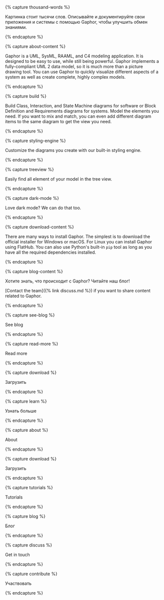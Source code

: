 {% capture thousand-words %}

Картинка стоит тысячи слов. Описывайте и документируйте свои приложения и
системы с помощью Gaphor, чтобы улучшить обмен знаниями.

{% endcapture %}

{% capture about-content %}

Gaphor is a UML, SysML, RAAML, and C4 modeling application. It is designed
to be easy to use, while still being powerful. Gaphor implements a
fully-compliant UML 2 data model, so it is much more than a picture drawing
tool. You can use Gaphor to quickly visualize different aspects of a system
as well as create complete, highly complex models.

{% endcapture %}

{% capture build %}

Build Class, Interaction, and State Machine diagrams for software or Block
Definition and Requirements diagrams for systems. Model the elements you
need. If you want to mix and match, you can even add different diagram items
to the same diagram to get the view you need.

{% endcapture %}

{% capture styling-engine %}

Customize the diagrams you create with our built-in styling engine.

{% endcapture %}

{% capture treeview %}

Easily find all element of your model in the tree view.

{% endcapture %}

{% capture dark-mode %}

Love dark mode? We can do that too.

{% endcapture %}

{% capture download-content %}

There are many ways to install Gaphor.  The simplest is to download the
official installer for Windows or macOS.  For Linux you can install Gaphor
using FlatHub.  You can also use Python's built-in `pip` tool as long as you
have all the required dependencies installed.

{% endcapture %}

{% capture blog-content %}

Хотите знать, что происходит с Gaphor? Читайте наш блог!

[Contact the team]({% link discuss.md %})  if you want to share content
related to Gaphor.

{% endcapture %}

{% capture see-blog %}

See blog

{% endcapture %}

{% capture read-more %}

Read more

{% endcapture %}

{% capture download %}

Загрузить

{% endcapture %}

{% capture learn %}

Узнать больше

{% endcapture %}

{% capture about %}

About

{% endcapture %}

{% capture download %}

Загрузить

{% endcapture %}

{% capture tutorials %}

Tutorials

{% endcapture %}

{% capture blog %}

Блог

{% endcapture %}

{% capture discuss %}

Get in touch

{% endcapture %}

{% capture contribute %}

Участвовать

{% endcapture %}
